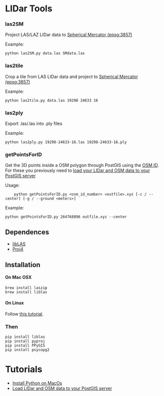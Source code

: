 # LIDar Tools

### las2SM
Project LAS/LAZ LIDar data to [Spherical Mercator (epsg:3857)](http://epsg.io/3857)

Example:
	
	python las2SM.py data.las SMdata.las

### las2tile

Crop a tile from LAS LIDar data and project to [Spherical Mercator (epsg:3857)](http://epsg.io/3857)

Example:

	python las2tile.py data.las 19298 24633 16


### las2ply

Export .las/.las into .ply files

Example:

	python las2ply.py 19298-24633-16.las 19298-24633-16.ply


### getPointsForID

Get the 3D points inside a OSM polygon through PostGIS using the [OSM ID](http://www.openstreetmap.org/way/264768896). For these you previously need to [load your LIDar and OSM data to your PostGIS server](recipes/postgisOSM-LAS.md)

Usage: 

```
	python getPointsForID.py <osm_id_number> <outfile>.xyz [-c / --center] [-g / --ground <meters>]
```

Example:

	python getPointsForID.py 264768896 outfile.xyz --center

## Dependences

* [libLAS](http://www.liblas.org/)
* [Proj4](http://trac.osgeo.org/proj/)

## Installation

#### On Mac OSX

```
brew install laszip
brew install liblas
```

#### On Linux 

Follow [this tutorial](http://scigeo.org/articles/howto-install-latest-geospatial-software-on-linux.html#liblas).

### Then

```
pip install liblas 
pip install pyproj
pip install PPyGIS
pip install psycopg2
```

# Tutorials 

- [Install Python on MacOs](https://gist.github.com/patriciogonzalezvivo/77da993b14a48753efda)
- [Load LIDar and OSM data to your PostGIS server](https://gist.github.com/patriciogonzalezvivo/229c5cd4001c2ed45ec6)